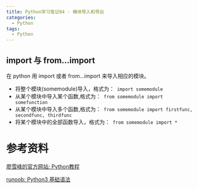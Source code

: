 ```yaml
---
title: Python学习笔记04 - 模块导入和导出
categories:
  - Python
tags:
  - Python
---
```


## import 与 from...import

在 python 用 import 或者 from...import 来导入相应的模块。

- 将整个模块(somemodule)导入，格式为：` import somemodule`
- 从某个模块中导入某个函数,格式为：` from somemodule import somefunction`
- 从某个模块中导入多个函数,格式为：` from somemodule import firstfunc, secondfunc, thirdfunc`
- 将某个模块中的全部函数导入，格式为：` from somemodule import *`









# 参考资料

[廖雪峰的官方网站: Python教程](https://www.liaoxuefeng.com/wiki/0014316089557264a6b348958f449949df42a6d3a2e542c000/0014317568446245b3e1c8837414168bcd2d485e553779e000) 

[runoob: Python3 基础语法](http://www.runoob.com/python3/python3-basic-syntax.html) 

